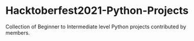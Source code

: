 # Hacktoberfest2021-Python-Projects
Collection of Beginner to Intermediate level Python projects contributed by members.
